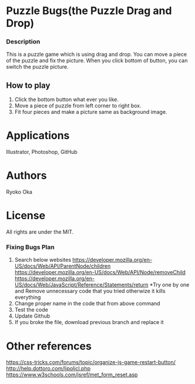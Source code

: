 # Puzzle Bugs(the Puzzle Drag and Drop)

### Description
This is a puzzle game which is using drag and drop. You can move a piece of the puzzle and fix the picture. When you click bottom of button, you can switch the puzzle picture.

## How to play
1. Click the bottom button what ever you like.
2. Move a piece of puzzle from left corner to right box.
3. Fit four pieces and make a picture same as background image.

# Applications
Illustrator, Photoshop, GitHub

# Authors
Ryoko Oka

# License
All rights are under the MIT.

### Fixing Bugs Plan
1. Search below websites
    https://developer.mozilla.org/en-US/docs/Web/API/ParentNode/children
    https://developer.mozilla.org/en-US/docs/Web/API/Node/removeChild
    https://developer.mozilla.org/en-US/docs/Web/JavaScript/Reference/Statements/return
    *Try one by one and Remove unnecessary code that you tried otherwize it kills everything    
2. Change proper name in the code that from above command
3. Test the code
4. Update Github
5. If you broke the file, download previous branch and replace it

# Other references
https://css-tricks.com/forums/topic/organize-js-game-restart-button/
http://help.dottoro.com/ljpoljcl.php
https://www.w3schools.com/jsref/met_form_reset.asp


